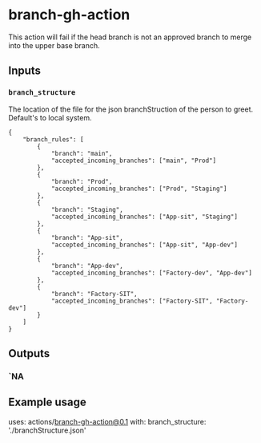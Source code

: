 # branch-gh-action

This action will fail if the head branch is not an approved branch to merge into the upper base branch.

## Inputs

### `branch_structure`

The location of the file for the json branchStruction of the person to greet. Default's to local system. 

```
{
    "branch_rules": [
        {
            "branch": "main",
            "accepted_incoming_branches": ["main", "Prod"]
        },
        {
            "branch": "Prod",
            "accepted_incoming_branches": ["Prod", "Staging"]
        }, 
        {
            "branch": "Staging",
            "accepted_incoming_branches": ["App-sit", "Staging"]
        },
        {
            "branch": "App-sit",
            "accepted_incoming_branches": ["App-sit", "App-dev"]
        },
        {
            "branch": "App-dev",
            "accepted_incoming_branches": ["Factory-dev", "App-dev"]
        },
        {
            "branch": "Factory-SIT",
            "accepted_incoming_branches": ["Factory-SIT", "Factory-dev"]
        }
    ]
}
```

## Outputs

### `NA


## Example usage

uses: actions/branch-gh-action@0.1
with:
  branch_structure: './branchStructure.json'